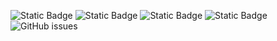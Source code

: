 ![Static Badge](https://img.shields.io/badge/blacklists-60-000000) ![Static Badge](https://img.shields.io/badge/blacklisted-2917706-cc0000) ![Static Badge](https://img.shields.io/badge/whitelisted-2243-00CC00) ![Static Badge](https://img.shields.io/badge/streaming_blacklist-28107-000000) ![GitHub issues](https://img.shields.io/github/issues/fabriziosalmi/blacklists)
